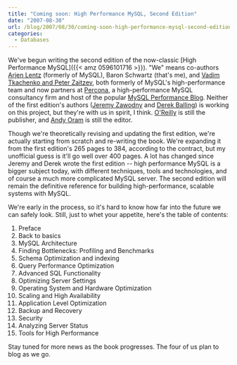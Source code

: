 ```yaml
---
title: "Coming soon: High Performance MySQL, Second Edition"
date: "2007-08-30"
url: /blog/2007/08/30/coming-soon-high-performance-mysql-second-edition/
categories:
  - Databases
---
```

We've begun writing the second edition of the now-classic [High Performance MySQL]({{< amz 0596101716 >}}). "We" means co-authors [Arjen Lentz](http://lentz.com.au/) (formerly of MySQL), Baron Schwartz (that's me), and [Vadim Tkachenko and Peter Zaitzev](http://www.mysqlperformanceblog.com/), both formerly of MySQL's high-performance team and now partners at [Percona](http://www.percona.com/), a high-performance MySQL consultancy firm and host of the popular [MySQL Performance Blog](http://www.mysqlperformanceblog.com/). Neither of the first edition's authors ([Jeremy Zawodny](http://jeremy.zawodny.com/) and [Derek Balling](http://www.oreillynet.com/pub/au/1759)) is working on this project, but they're with us in spirit, I think. [O'Reilly](http://www.oreilly.com/) is still the publisher, and [Andy Oram](http://www.oreillynet.com/pub/au/36) is still the editor.

Though we're theoretically revising and updating the first edition, we're actually starting from scratch and re-writing the book. We're expanding it from the first edition's 265 pages to 384, according to the contract, but my unofficial guess is it'll go well over 400 pages. A lot has changed since Jeremy and Derek wrote the first edition -- high performance MySQL is a bigger subject today, with different techniques, tools and technologies, and of course a much more complicated MySQL server. The second edition will remain the definitive reference for building high-performance, scalable systems with MySQL.

We're early in the process, so it's hard to know how far into the future we can safely look. Still, just to whet your appetite, here's the table of contents:

1.  Preface
2.  Back to basics
3.  MySQL Architecture
4.  Finding Bottlenecks: Profiling and Benchmarks
5.  Schema Optimization and indexing
6.  Query Performance Optimization
7.  Advanced SQL Functionality
8.  Optimizing Server Settings
9.  Operating System and Hardware Optimization
10. Scaling and High Availability
11. Application Level Optimization
12. Backup and Recovery
13. Security
14. Analyzing Server Status
15. Tools for High Performance

Stay tuned for more news as the book progresses. The four of us plan to blog as we go.



